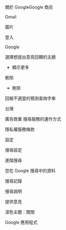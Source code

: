 關於 GoogleGoogle 商店

Gmail

圖片

登入

Google

選擇想提出意見回饋的主題

* 顯示更多

刪除

* 刪除

回報不適當的預測查詢字串

台灣

廣告商業 搜尋服務的運作方式 

隱私權服務條款

設定

搜尋設定

進階搜尋

您在 Google 搜尋中的資料

搜尋記錄

搜尋說明

提供意見

深色主題：關閉

Google 應用程式